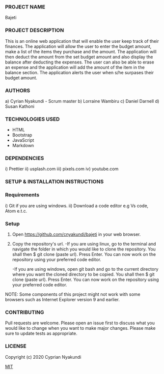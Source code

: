 ### PROJECT NAME

Bajeti

### PROJECT DESCRIPTION

This is an online web application that will enable the user keep track of their finances. The application will allow the user to enter the budget amount, make a list of the items they purchase and the amount. The application will then deduct the amount from the set budget amount and also display the balance after deducting the expenses. The user can also be able to erase an expense and the application will add the amount of the item in the balance section. The application alerts the user when s/he surpases their budget amount.

### AUTHORS

a) Cyrian Nyakundi - Scrum master
b) Lorraine Wambiru
c) Daniel Darnell
d) Susan Kathoni

### TECHNOLOGIES USED

- HTML
- Bootstrap
- JavaScript
- Markdown

### DEPENDENCIES

i) Prettier
ii) usplash.com
iii) pixels.com
iv) youtube.com

### SETUP & INSTALLATION INSTRUCTIONS

### Requirements

i) Git if you are using windows.
ii) Download a code editor e.g Vs code, Atom e.t.c.

### Setup

1. Open https://github.com/cnyakundi/bajeti in your web browser.
2. Copy the repository's url.
   -If you are using linux, go to the terminal and navigate the folder in which you would like to clone the repository. You shall then \$ git clone (paste url). Press Enter. You can now work on the repository using your preferred code editor.

   -If you are using windows, open git bash and go to the current directory where you want the cloned directory to be copied. You shall then \$ git clone (paste url). Press Enter. You can now work on the repository using your preferred code editor.

NOTE: Some components of this project might not work with some browsers such as Internet Explorer version 9 and earlier.

### CONTRIBUTING

Pull requests are welcome. Please open an issue first to discuss what you would like to change when you want to make major changes. Please make sure to update tests as appropriate.

### LICENSE

Copyright (c) 2020 Cyprian Nyakundi

[MIT](https://github.com/cnyakundi/bajeti/blob/master/LICENSE)
